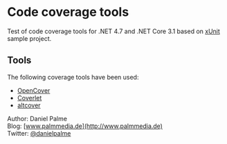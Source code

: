 # Code coverage tools

Test of code coverage tools for .NET 4.7 and .NET Core 3.1 based on [xUnit](https://xunit.github.io/) sample project.

## Tools
The following coverage tools have been used:
* [OpenCover](https://github.com/OpenCover/opencover)
* [Coverlet](https://github.com/tonerdo/coverlet/)
* [altcover](https://github.com/SteveGilham/altcover)

Author: Daniel Palme  
Blog: [www.palmmedia.de](http://www.palmmedia.de)  
Twitter: [@danielpalme](http://twitter.com/danielpalme)  

